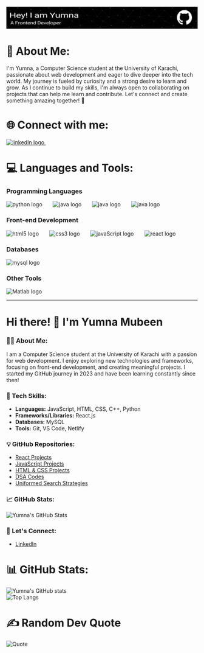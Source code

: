 ![Alt text](https://github.com/Yumna0019/Yumna0019/raw/main/Me.jpg)


# 💫 About Me:
I'm Yumna, a Computer Science student at the University of Karachi, passionate about web development and eager to dive deeper into the tech world. My journey is fueled by curiosity and a strong desire to learn and grow. As I continue to build my skills, I'm always open to collaborating on projects that can help me learn and contribute. Let's connect and create something amazing together! 🤝

# 🌐 Connect with me:
[<img src="https://cdn.jsdelivr.net/gh/devicons/devicon@latest/icons/linkedin/linkedin-original.svg"  height="30" alt="linkedIn logo"  />
  <img width="12" />](https://www.linkedin.com/in/yumna-mubeen-b0893a237)


# 💻 Languages and Tools:

### Programming Languages
<div align="left">
  <img src="https://cdn.jsdelivr.net/gh/devicons/devicon@latest/icons/python/python-original-wordmark.svg"  height="45" alt="python logo"  />
    <img width="20" />
  <img src="https://cdn.jsdelivr.net/gh/devicons/devicon@latest/icons/java/java-original-wordmark.svg"  height="45" alt="java logo"  />
    <img width="20" />
  <img src="https://cdn.jsdelivr.net/gh/devicons/devicon@latest/icons/c/c-original.svg"  height="45" alt="java logo"  />
    <img width="20"/>
  <img src="https://cdn.jsdelivr.net/gh/devicons/devicon@latest/icons/cplusplus/cplusplus-original.svg"   height="45" alt="java logo"  />
    <img width="20"/>    
</div>
          

### Front-end Development
<div align="left">
  <img src="https://cdn.jsdelivr.net/gh/devicons/devicon@latest/icons/html5/html5-original-wordmark.svg" 
   height="45" alt="html5 logo"  />
    <img width="20"/> 
  <img src="https://cdn.jsdelivr.net/gh/devicons/devicon@latest/icons/css3/css3-original-wordmark.svg" 
    height="45" alt="css3 logo"  />
    <img width="20"/> 
  <img src="https://cdn.jsdelivr.net/gh/devicons/devicon@latest/icons/javascript/javascript-original.svg"  height="45" alt="javaScript logo"  />
    <img width="20"/> 
  <img src="https://cdn.jsdelivr.net/gh/devicons/devicon@latest/icons/react/react-original-wordmark.svg"  height="45" alt="react logo"  />
    <img width="20"/>
</div>

<!-- ### Back-end Development
![Node.js](https://img.shields.io/badge/Node.js-339933?style=flat-square&logo=nodedotjs&logoColor=white)
![Express.js](https://img.shields.io/badge/Express.js-000000?style=flat-square&logo=express&logoColor=white) -->

### Databases
<div align="left">
  <img src="https://cdn.jsdelivr.net/gh/devicons/devicon@latest/icons/mysql/mysql-original-wordmark.svg"  height="45" alt="mysql logo"  />
    <img width="20" />
</div>          


### Other Tools
<div align="left">
  <img src="https://cdn.jsdelivr.net/gh/devicons/devicon@latest/icons/matlab/matlab-original.svg"  height="45" alt="Matlab logo"  />
    <img width="20"/>
          
</div>

---
# Hi there! 👋 I'm Yumna Mubeen

### 👩‍💻 About Me:
I am a Computer Science student at the University of Karachi with a passion for web development. I enjoy exploring new technologies and frameworks, focusing on front-end development, and creating meaningful projects. I started my GitHub journey in 2023 and have been learning constantly since then!

### 🚀 Tech Skills:
- **Languages:** JavaScript, HTML, CSS, C++, Python
- **Frameworks/Libraries:** React.js
- **Databases:** MySQL
- **Tools:** Git, VS Code, Netlify

### 💡 GitHub Repositories:
- [React Projects](https://github.com/Yumna0019/React_Projects)
- [JavaScript Projects](https://github.com/Yumna0019/JavaScript_Projects)
- [HTML & CSS Projects](https://github.com/Yumna0019/HTML-CSS_Projects)
- [DSA Codes](https://github.com/Yumna0019/DSA_Codes)
- [Uniformed Search Strategies](https://github.com/Yumna0019/Uniformed-Search-Strategies)

### 📈 GitHub Stats:
![Yumna's GitHub Stats](https://github-readme-stats.vercel.app/api?username=Yumna0019&show_icons=true&theme=radical)

### 💬 Let's Connect:
- [LinkedIn](https://www.linkedin.com/in/yumna0019)


# 📊 GitHub Stats:
![Yumna's GitHub stats](https://github-readme-stats.vercel.app/api?username=Yumna0019&show_icons=true&theme=radical)
<br>
![Top Langs](https://github-readme-stats.vercel.app/api/top-langs/?username=Yumna0019&layout=compact&theme=radical)


# ✍️ Random Dev Quote
![Quote](https://quotes-github-readme.vercel.app/api?type=horizontal&theme=radical)


